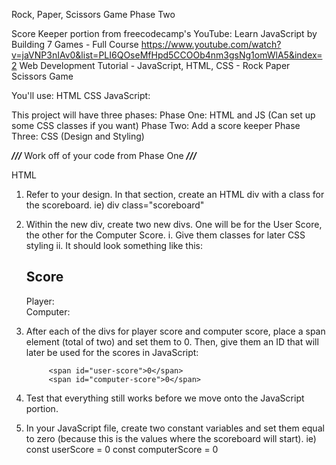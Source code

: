 Rock, Paper, Scissors Game
Phase Two

Score Keeper portion from freecodecamp's YouTube: Learn JavaScript by Building 7 Games - Full Course
    https://www.youtube.com/watch?v=jaVNP3nIAv0&list=PLI6QOseMfHpd5CCOOb4nm3gsNg1omWlA5&index=2
    Web Development Tutorial - JavaScript, HTML, CSS - Rock Paper Scissors Game


You'll use:
    HTML
    CSS
    JavaScript:



This project will have three phases:
    Phase One: HTML and JS (Can set up some CSS classes if you want)
    Phase Two: Add a score keeper
    Phase Three: CSS (Design and Styling)

***///*** Work off of your code from Phase One ***///***


HTML
1. Refer to your design. In that section, create an HTML div with a class for the scoreboard. ie) div class="scoreboard"
2. Within the new div, create two new divs. One will be for the User Score, the other for the Computer Score. 
    i. Give them classes for later CSS styling
    ii. It should look something like this:
            <h2 class="scoreboard-title">Score</h2>
            <div class="player-label">Player:
            </div>
            <div class="computer-label">Computer:
            </div>   
    
    
3. After each of the divs for player score and computer score, place a span element (total of two) and set them to 0. Then, give them an ID that will later be used for the scores in JavaScript:

            <span id="user-score">0</span>
            <span id="computer-score">0</span>

4. Test that everything still works before we move onto the JavaScript portion.

5. In your JavaScript file, create two constant variables and set them equal to zero (because this is the values where the scoreboard will start).
    ie) const userScore = 0
        const computerScore = 0

            
